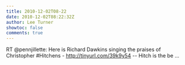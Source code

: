 ```yaml
---
title: 2010-12-02T08-22
date: 2010-12-02T08:22:32Z
author: Lee Turner
showtoc: false
comments: true
---
```


RT @pennjillette: Here is Richard Dawkins singing the praises of Christopher #Hitchens - http://tinyurl.com/39k9y54 --   Hitch is the be ...

